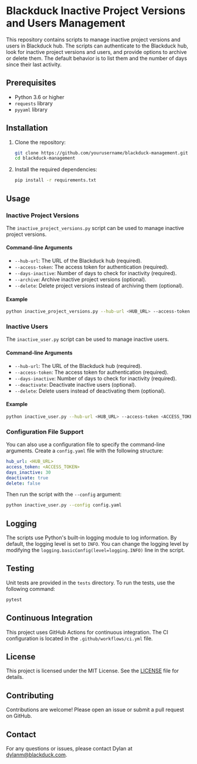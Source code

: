 # Blackduck Inactive Project Versions and Users Management

This repository contains scripts to manage inactive project versions and users in Blackduck hub. The scripts can authenticate to the Blackduck hub, look for inactive project versions and users, and provide options to archive or delete them. The default behavior is to list them and the number of days since their last activity.

## Prerequisites

- Python 3.6 or higher
- `requests` library
- `pyyaml` library

## Installation

1. Clone the repository:

   ```sh
   git clone https://github.com/yourusername/blackduck-management.git
   cd blackduck-management
   ```

2. Install the required dependencies:

   ```sh
   pip install -r requirements.txt
   ```

## Usage

### Inactive Project Versions

The `inactive_project_versions.py` script can be used to manage inactive project versions.

#### Command-line Arguments

- `--hub-url`: The URL of the Blackduck hub (required).
- `--access-token`: The access token for authentication (required).
- `--days-inactive`: Number of days to check for inactivity (required).
- `--archive`: Archive inactive project versions (optional).
- `--delete`: Delete project versions instead of archiving them (optional).

#### Example

```sh
python inactive_project_versions.py --hub-url <HUB_URL> --access-token <ACCESS_TOKEN> --days-inactive 30
```

### Inactive Users

The `inactive_user.py` script can be used to manage inactive users.

#### Command-line Arguments

- `--hub-url`: The URL of the Blackduck hub (required).
- `--access-token`: The access token for authentication (required).
- `--days-inactive`: Number of days to check for inactivity (required).
- `--deactivate`: Deactivate inactive users (optional).
- `--delete`: Delete users instead of deactivating them (optional).

#### Example

```sh
python inactive_user.py --hub-url <HUB_URL> --access-token <ACCESS_TOKEN> --days-inactive 30 --deactivate
```

### Configuration File Support

You can also use a configuration file to specify the command-line arguments. Create a `config.yaml` file with the following structure:

```yaml
hub_url: <HUB_URL>
access_token: <ACCESS_TOKEN>
days_inactive: 30
deactivate: true
delete: false
```

Then run the script with the `--config` argument:

```sh
python inactive_user.py --config config.yaml
```

## Logging

The scripts use Python's built-in logging module to log information. By default, the logging level is set to `INFO`. You can change the logging level by modifying the `logging.basicConfig(level=logging.INFO)` line in the script.

## Testing

Unit tests are provided in the `tests` directory. To run the tests, use the following command:

```sh
pytest
```

## Continuous Integration

This project uses GitHub Actions for continuous integration. The CI configuration is located in the `.github/workflows/ci.yml` file.

## License

This project is licensed under the MIT License. See the [LICENSE](LICENSE) file for details.

## Contributing

Contributions are welcome! Please open an issue or submit a pull request on GitHub.

## Contact

For any questions or issues, please contact Dylan at dylanm@blackduck.com.